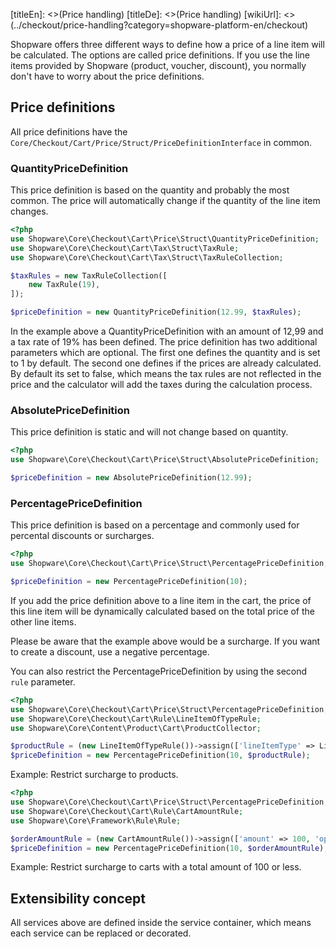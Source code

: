 [titleEn]: <>(Price handling)
[titleDe]: <>(Price handling)
[wikiUrl]: <>(../checkout/price-handling?category=shopware-platform-en/checkout)

Shopware offers three different ways to define how a price of a line item will be calculated. 
The options are called price definitions. If you use the line items provided 
by Shopware (product, voucher, discount), you normally don't have to worry about the price definitions.


## Price definitions
All price definitions have the `Core/Checkout/Cart/Price/Struct/PriceDefinitionInterface` in common.


### QuantityPriceDefinition

This price definition is based on the quantity and probably the most common. The price will automatically change
if the quantity of the line item changes.

```php
<?php
use Shopware\Core\Checkout\Cart\Price\Struct\QuantityPriceDefinition;
use Shopware\Core\Checkout\Cart\Tax\Struct\TaxRule;
use Shopware\Core\Checkout\Cart\Tax\Struct\TaxRuleCollection;

$taxRules = new TaxRuleCollection([
    new TaxRule(19),
]);

$priceDefinition = new QuantityPriceDefinition(12.99, $taxRules);
```

In the example above a QuantityPriceDefinition with an amount of 12,99 and a tax rate of 19% 
has been defined.
The price definition has two additional parameters which are optional. 
The first one defines the quantity and is set to 1 by default. 
The second one defines if the prices are already calculated. 
By default its set to false, which means the tax rules are not reflected in the price and 
the calculator will add the taxes during the calculation process.


### AbsolutePriceDefinition

This price definition is static and will not change based on quantity.

```php
<?php
use Shopware\Core\Checkout\Cart\Price\Struct\AbsolutePriceDefinition;

$priceDefinition = new AbsolutePriceDefinition(12.99);
```

### PercentagePriceDefinition

This price definition is based on a percentage and commonly used for percental discounts or surcharges.

```php
<?php
use Shopware\Core\Checkout\Cart\Price\Struct\PercentagePriceDefinition;

$priceDefinition = new PercentagePriceDefinition(10);
```

If you add the price definition above to a line item in the cart, 
the price of this line item will be dynamically calculated based on the total price of the other line items.

Please be aware that the example above would be a surcharge. 
If you want to create a discount, use a negative percentage.

You can also restrict the PercentagePriceDefinition by using the second `rule` parameter.

```php
<?php
use Shopware\Core\Checkout\Cart\Price\Struct\PercentagePriceDefinition;
use Shopware\Core\Checkout\Cart\Rule\LineItemOfTypeRule;
use Shopware\Core\Content\Product\Cart\ProductCollector;

$productRule = (new LineItemOfTypeRule())->assign(['lineItemType' => LineItem::PRODUCT_LINE_ITEM_TYPE]);
$priceDefinition = new PercentagePriceDefinition(10, $productRule);
```
Example: Restrict surcharge to products.

```php
<?php
use Shopware\Core\Checkout\Cart\Price\Struct\PercentagePriceDefinition;
use Shopware\Core\Checkout\Cart\Rule\CartAmountRule;
use Shopware\Core\Framework\Rule\Rule;

$orderAmountRule = (new CartAmountRule())->assign(['amount' => 100, 'operator' => Rule::OPERATOR_LTE]);
$priceDefinition = new PercentagePriceDefinition(10, $orderAmountRule);
```
Example: Restrict surcharge to carts with a total amount of 100 or less.

## Extensibility concept
All services above are defined inside the service container, which means each service can be replaced or decorated. 
